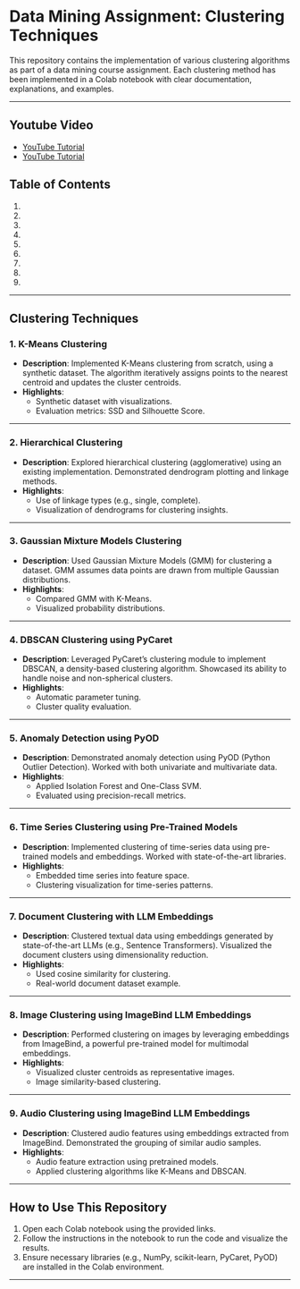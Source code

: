 # Data Mining Assignment: Clustering Techniques

This repository contains the implementation of various clustering algorithms as part of a data mining course assignment. Each clustering method has been implemented in a Colab notebook with clear documentation, explanations, and examples.

---
## Youtube Video
- [YouTube Tutorial](#youtube-tutorials)
- [YouTube Tutorial](#youtube-tutorials)

## Table of Contents
1. [K-Means Clustering]: https://colab.research.google.com/drive/13lnCxYp5qhCHQZQ-NRFzmhza6v_GG6Ae?usp=sharing
2. [Hierarchical Clustering]: https://colab.research.google.com/drive/1KdO7BnjS61OL4jWeQPK3yq5iTAbKXbfR?usp=sharing
3. [Gaussian Mixture Models Clustering]: https://colab.research.google.com/drive/1jDgsroIpxJvbNi2gowjY13DRBrJZ_7zT?usp=sharing
4. [DBSCAN Clustering using PyCaret]: https://colab.research.google.com/drive/1bS2K_6V-5PlaG7hu633Z7YqAEDaurCqD?usp=sharing
5. [Anomaly Detection using PyOD]: https://colab.research.google.com/drive/1IA2xFGH9RVZX32hNJXXI_MbgCEpmQu7I?usp=sharing
6. [Time Series Clustering using Pre-Trained Models]: https://colab.research.google.com/drive/1rHB66M9abDPlVmhNNGhJIOKlcIU8QdXz?usp=sharing
7. [Document Clustering with LLM Embeddings]: https://colab.research.google.com/drive/1XfHLKsyzfRqHx-TBgQngoJcpwlovoC2Y?usp=sharing
8. [Image Clustering using ImageBind LLM Embeddings]: https://colab.research.google.com/drive/1IcMH50Lgsb7GPk5DtYB_K3mlDt5t0IL-?usp=sharing
9. [Audio Clustering using ImageBind LLM Embeddings]: https://colab.research.google.com/drive/1di_Cp5WZkJqlJBxGgvQtH6bOx3NMlxnO?usp=sharing

---

## Clustering Techniques

### 1. K-Means Clustering
- **Description**: Implemented K-Means clustering from scratch, using a synthetic dataset. The algorithm iteratively assigns points to the nearest centroid and updates the cluster centroids.
- **Highlights**:
  - Synthetic dataset with visualizations.
  - Evaluation metrics: SSD and Silhouette Score.

---

### 2. Hierarchical Clustering
- **Description**: Explored hierarchical clustering (agglomerative) using an existing implementation. Demonstrated dendrogram plotting and linkage methods.
- **Highlights**:
  - Use of linkage types (e.g., single, complete).
  - Visualization of dendrograms for clustering insights.

---

### 3. Gaussian Mixture Models Clustering
- **Description**: Used Gaussian Mixture Models (GMM) for clustering a dataset. GMM assumes data points are drawn from multiple Gaussian distributions.
- **Highlights**:
  - Compared GMM with K-Means.
  - Visualized probability distributions.

---

### 4. DBSCAN Clustering using PyCaret
- **Description**: Leveraged PyCaret’s clustering module to implement DBSCAN, a density-based clustering algorithm. Showcased its ability to handle noise and non-spherical clusters.
- **Highlights**:
  - Automatic parameter tuning.
  - Cluster quality evaluation.

---

### 5. Anomaly Detection using PyOD
- **Description**: Demonstrated anomaly detection using PyOD (Python Outlier Detection). Worked with both univariate and multivariate data.
- **Highlights**:
  - Applied Isolation Forest and One-Class SVM.
  - Evaluated using precision-recall metrics.

---

### 6. Time Series Clustering using Pre-Trained Models
- **Description**: Implemented clustering of time-series data using pre-trained models and embeddings. Worked with state-of-the-art libraries.
- **Highlights**:
  - Embedded time series into feature space.
  - Clustering visualization for time-series patterns.

---

### 7. Document Clustering with LLM Embeddings
- **Description**: Clustered textual data using embeddings generated by state-of-the-art LLMs (e.g., Sentence Transformers). Visualized the document clusters using dimensionality reduction.
- **Highlights**:
  - Used cosine similarity for clustering.
  - Real-world document dataset example.

---

### 8. Image Clustering using ImageBind LLM Embeddings
- **Description**: Performed clustering on images by leveraging embeddings from ImageBind, a powerful pre-trained model for multimodal embeddings.
- **Highlights**:
  - Visualized cluster centroids as representative images.
  - Image similarity-based clustering.

---

### 9. Audio Clustering using ImageBind LLM Embeddings
- **Description**: Clustered audio features using embeddings extracted from ImageBind. Demonstrated the grouping of similar audio samples.
- **Highlights**:
  - Audio feature extraction using pretrained models.
  - Applied clustering algorithms like K-Means and DBSCAN.

---

## How to Use This Repository
1. Open each Colab notebook using the provided links.
2. Follow the instructions in the notebook to run the code and visualize the results.
3. Ensure necessary libraries (e.g., NumPy, scikit-learn, PyCaret, PyOD) are installed in the Colab environment.

---

